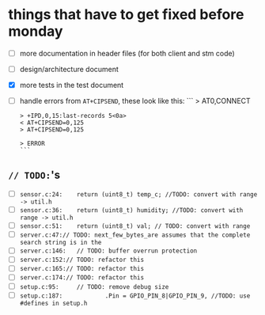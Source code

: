 # things that have to get fixed before monday

- [ ] more documentation in header files (for both client and stm code)
- [ ] design/architecture document
- [x] more tests in the test document
- [ ] handle errors from `AT+CIPSEND`, these look like this:
      ```
      > AT0,CONNECT

      > +IPD,0,15:last-records 5<0a>
      < AT+CIPSEND=0,125
      > AT+CIPSEND=0,125

      > ERROR
      ```

## `// TODO:`'s

- [ ] `sensor.c:24:    return (uint8_t) temp_c; //TODO: convert with range -> util.h`
- [ ] `sensor.c:36:    return (uint8_t) humidity; //TODO: convert with range -> util.h`
- [ ] `sensor.c:51:    return (uint8_t) val; // TODO: convert with range`
- [ ] `server.c:47:// TODO: next_few_bytes_are assumes that the complete search string is in the`
- [ ] `server.c:146:   // TODO: buffer overrun protection`
- [ ] `server.c:152:// TODO: refactor this`
- [ ] `server.c:165:// TODO: refactor this`
- [ ] `server.c:174:// TODO: refactor this`
- [ ] `setup.c:95:     // TODO: remove debug size`
- [ ] `setup.c:187:            .Pin = GPIO_PIN_8|GPIO_PIN_9, //TODO: use #defines in setup.h`
